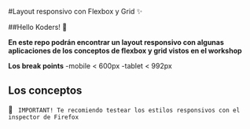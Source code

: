 
#Layout responsivo con Flexbox y Grid ✨

##Hello Koders! 🖤

**En este repo podrán encontrar un layout responsivo con algunas aplicaciones de los conceptos de flexbox y grid vistos en el workshop**
  
 **Los break points**
 -mobile < 600px
 -tablet < 992px

**Los conceptos**
-

📢 `` IMPORTANT! Te recomiendo testear los estilos responsivos con el inspector de Firefox``

##
